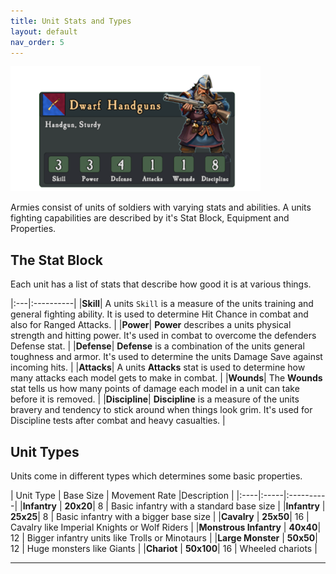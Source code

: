 ```yaml
---
title: Unit Stats and Types
layout: default
nav_order: 5
---
```

<img src="../assets/images/unitcard.png" width="400">

Armies consist of units of soldiers with varying stats and abilities. A units fighting capabilities are described by it's Stat Block, Equipment and Properties.

## The Stat Block
Each unit has a list of stats that describe how good it is at various things.

|:---|:----------|
|**Skill**| A units `Skill` is a measure of the units training and general fighting ability. It is used to determine Hit Chance in combat and also for Ranged Attacks. |
|**Power**| **Power** describes a units physical strength and hitting power. It's used in combat to overcome the defenders Defense stat. |
|**Defense**| **Defense** is a combination of the units general toughness and armor. It's used to determine the units  Damage Save against incoming hits. |
|**Attacks**| A units **Attacks** stat is used to determine how many attacks each model gets to make in combat. |
|**Wounds**| The **Wounds** stat tells us how many points of damage each model in a unit can take before it is removed. |
|**Discipline**| **Discipline** is a measure of the units bravery and tendency to stick around when things look grim. It's used for Discipline tests after combat and heavy casualties. |

## Unit Types
Units come in different types which determines some basic properties.

| Unit Type | Base Size | Movement Rate |Description |
|:----|:-----|:----------|
|**Infantry** | **20x20**| 8 | Basic infantry with a standard base size |
|**Infantry** | **25x25**| 8 | Basic infantry with a bigger base size |
|**Cavalry** | **25x50**| 16 | Cavalry like Imperial Knights or Wolf Riders |
|**Monstrous Infantry** | **40x40**| 12 | Bigger infantry units like Trolls or Minotaurs |
|**Large Monster** | **50x50**| 12 | Huge monsters like Giants |
|**Chariot** | **50x100**| 16 | Wheeled chariots |

----